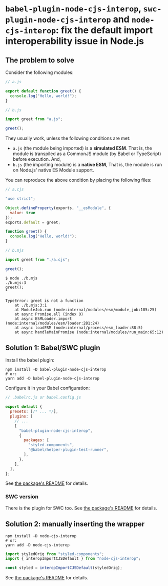 # `babel-plugin-node-cjs-interop`, `swc-plugin-node-cjs-interop` and `node-cjs-interop`: fix the default import interoperability issue in Node.js

## The problem to solve

Consider the following modules:

```javascript
// a.js

export default function greet() {
  console.log("Hello, world!");
}
```

```javascript
// b.js

import greet from "a.js";

greet();
```

They usually work, unless the following conditions are met:

- `a.js` (the module being imported) is a **simulated ESM**. That is, the module is transpiled as a CommonJS module (by Babel or TypeScript) before execution. And,
- `b.js` (the importing module) is a **native ESM**, That is, the module is run on Node.js' native ES Module support.

You can reproduce the above condition by placing the following files:

```javascript
// a.cjs

"use strict";

Object.defineProperty(exports, "__esModule", {
  value: true
});
exports.default = greet;

function greet() {
  console.log("Hello, world!");
}
```

```javascript
// b.mjs

import greet from "./a.cjs";

greet();
```

```
$ node ./b.mjs
./b.mjs:3
greet();
^

TypeError: greet is not a function
    at ./b.mjs:3:1
    at ModuleJob.run (node:internal/modules/esm/module_job:185:25)
    at async Promise.all (index 0)
    at async ESMLoader.import (node:internal/modules/esm/loader:281:24)
    at async loadESM (node:internal/process/esm_loader:88:5)
    at async handleMainPromise (node:internal/modules/run_main:65:12)
```

## Solution 1: Babel/SWC plugin

Install the babel plugin:

```
npm install -D babel-plugin-node-cjs-interop
# or:
yarn add -D babel-plugin-node-cjs-interop
```

Configure it in your Babel configuration:

```javascript
// .babelrc.js or babel.config.js

export default {
  presets: [/* ... */],
  plugins: [
    // ...
    [
      "babel-plugin-node-cjs-interop",
      {
        packages: [
          "styled-components",
          "@babel/helper-plugin-test-runner",
        ],
      },
    ],
  ],
};
```

See [the package's README](./packages/babel-plugin-node-cjs-interop/README.md) for details.

### SWC version

There is the plugin for SWC too. See [the package's README](./packages/swc-plugin-node-cjs-interop/README.md) for details.

## Solution 2: manually inserting the wrapper

```
npm install -D node-cjs-interop
# or:
yarn add -D node-cjs-interop
```

```javascript
import styledOrig from "styled-components";
import { interopImportCJSDefault } from "node-cjs-interop";

const styled = interopImportCJSDefault(styledOrig);
```

See [the package's README](./packages/node-cjs-interop/README.md) for details.
